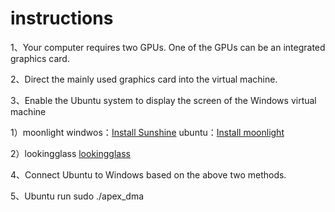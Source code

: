 # instructions

1、Your computer requires two GPUs. One of the GPUs can be an integrated graphics card.

2、Direct the mainly used graphics card into the virtual machine.  

3、Enable the Ubuntu system to display the screen of the Windows virtual machine  

1）moonlight
windwos：[Install Sunshine](https://github.com/LizardByte/Sunshine)
ubuntu：[Install moonlight](https://moonlight-stream.org/)

2）lookingglass
[lookingglass](https://looking-glass.io/)

4、Connect Ubuntu to Windows based on the above two methods.  

5、Ubuntu run sudo ./apex_dma
